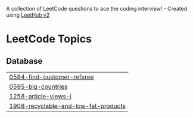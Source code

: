 A collection of LeetCode questions to ace the coding interview! - Created using [LeetHub v2](https://github.com/arunbhardwaj/LeetHub-2.0)
<!---LeetCode Topics Start-->
# LeetCode Topics
## Database
|  |
| ------- |
| [0584-find-customer-referee](https://github.com/AbdulKalam-501/leetcode/tree/master/0584-find-customer-referee) |
| [0595-big-countries](https://github.com/AbdulKalam-501/leetcode/tree/master/0595-big-countries) |
| [1258-article-views-i](https://github.com/AbdulKalam-501/leetcode/tree/master/1258-article-views-i) |
| [1908-recyclable-and-low-fat-products](https://github.com/AbdulKalam-501/leetcode/tree/master/1908-recyclable-and-low-fat-products) |
<!---LeetCode Topics End-->